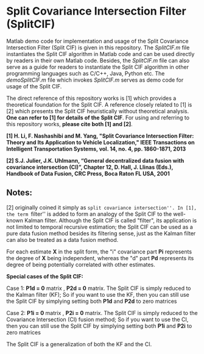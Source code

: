 # Split Covariance Intersection Filter (SplitCIF)

Matlab demo code for implementation and usage of the Split Covariance Intersection Filter (Split CIF) is given in this repository. The _SplitCIF.m_ file instantiates the Split CIF algorithm in Matlab code and can be used directly by readers in their own Matlab code. Besides, the _SplitCIF.m_ file can also serve as a guide for readers to instantiate the Split CIF algorithm in other programming languages such as C/C++, Java, Python etc. The _demoSplitCIF.m_ file which invokes _SplitCIF.m_ serves as demo code for usage of the Split CIF.

The direct reference of this repository works is [1] which provides a theoretical foundation for the Split CIF. A reference closely related to [1] is [2] which presents the Split CIF heuristically without theoretical analysis. __One can refer to [1] for details of the Split CIF__. For using and referring to this repository works, __please cite both [1] and [2]__.

__[1] H. Li, F. Nashashibi and M. Yang, "Split Covariance Intersection Filter: Theory and Its Application to Vehicle Localization," IEEE Transactions on Intelligent Transportation Systems, vol. 14, no. 4, pp. 1860-1871, 2013__

__[2] S.J. Julier, J.K. Uhlmann, “General decentralized data fusion with covariance intersection (CI)”, Chapter 12, D. Hall, J. Llinas (Eds.), Handbook of Data Fusion, CRC Press, Boca Raton FL USA, 2001__

## Notes:

[2] originally coined it simply as ``split covariance intersection''. In [1], the term ``filter'' is added to form an analogy of the Split CIF to the well-known Kalman filter. Although the Split CIF is called "filter", its application is not limited to temporal recursive estimation; the Split CIF can be used as a pure data fusion method besides its filtering sense, just as the Kalman filter can also be treated as a data fusion method.

For each estimate __X__ in the split form, the "i" covariance part __Pi__ represents the degree of __X__ being independent, whereas the "d" part __Pd__ represents its degree of being potentially correlated with other estimates. 

__Special cases of the Split CIF:__

Case 1: __P1d = 0__ matrix , __P2d = 0__ matrix. 
The Split CIF is simply reduced to the Kalman filter (KF); So if you want to use the KF, then you can still use the Split CIF by simplying setting both __P1d__ and __P2d__ to zero matrices

Case 2: __P1i = 0__ matrix , __P2i = 0__ matrix.
The Split CIF is simply reduced to the Covariance Intersection (CI) fusion method; So if you want to use the CI, then you can still use the Split CIF by simplying setting both __P1i__ and __P2i__ to zero matrices

The Split CIF is a generalization of both the KF and the CI.
